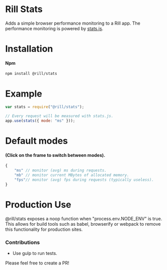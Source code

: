 # Rill Stats

Adds a simple browser performance monitoring to a Rill app.
The performance monitoring is powered by [stats.js](https://github.com/mrdoob/stats.js).

# Installation

#### Npm
```console
npm install @rill/stats
```

# Example

```javascript
var stats = require("@rill/stats");

// Every request will be measured with stats.js.
app.use(stats({ mode: "ms" }));
```

# Default modes
#### (Click on the frame to switch between modes).

```js
{
	"ms" // monitor (avg) ms during requests.
	"mb" // monitor current MBytes of allocated memory.
	"fps"// monitor (avg) fps during requests (typically useless).
}
```

# Production Use

@rill/stats exposes a noop function when "process.env.NODE_ENV" is true.
This allows for build tools such as babel, browserify or webpack to remove this functionality for production sites.

### Contributions

* Use gulp to run tests.

Please feel free to create a PR!
